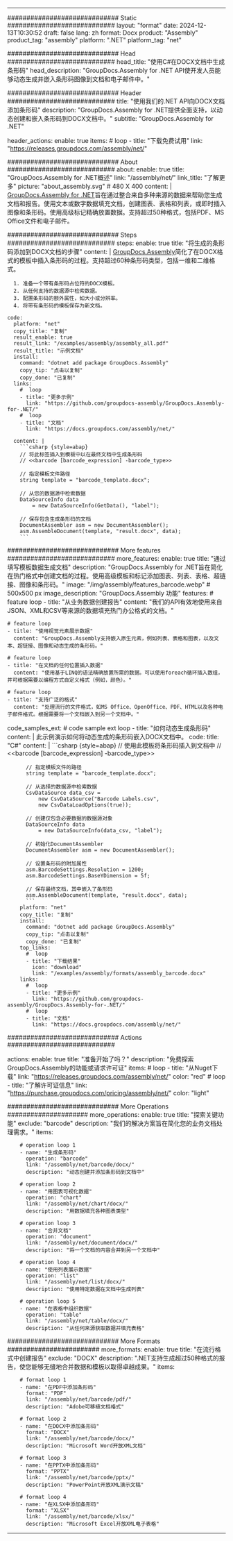 



---
############################# Static ############################
layout: "format"
date:  2024-12-13T10:30:52
draft: false
lang: zh
format: Docx
product: "Assembly"
product_tag: "assembly"
platform: ".NET"
platform_tag: "net"

############################# Head ############################
head_title: "使用C#在DOCX文档中生成条形码"
head_description: "GroupDocs.Assembly for .NET API使开发人员能够动态生成并嵌入条形码图像到文档和电子邮件中。"

############################# Header ############################
title: "使用我们的.NET API向DOCX文档添加条形码" 
description: "GroupDocs.Assembly for .NET提供全面支持，以动态创建和嵌入条形码到DOCX文档中。"
subtitle: "GroupDocs.Assembly for .NET" 

header_actions:
  enable: true
  items:
    #  loop
    - title: "下载免费试用"
      link: "https://releases.groupdocs.com/assembly/net/"
      
############################# About ############################
about:
    enable: true
    title: "GroupDocs.Assembly for .NET概述"
    link: "/assembly/net/"
    link_title: "了解更多"
    picture: "about_assembly.svg" # 480 X 400
    content: |
       [GroupDocs.Assembly for .NET](/assembly/net/)旨在通过整合来自多种来源的数据来帮助您生成文档和报告。使用文本或数字数据填充文档，创建图表、表格和列表，或即时插入图像和条形码。使用高级标记精确放置数据。支持超过50种格式，包括PDF、MS Office文件和电子邮件。

############################# Steps ############################
steps:
    enable: true
    title: "将生成的条形码添加到DOCX文档的步骤"
    content: |
      [GroupDocs.Assembly](/assembly/net/)简化了在DOCX格式的模板中插入条形码的过程。支持超过60种条形码类型，包括一维和二维格式。
      
      1. 准备一个带有条形码占位符的DOCX模板。
      2. 从任何支持的数据源中检索数据。
      3. 配置条形码的额外属性，如大小或分辨率。
      4. 将带有条形码的模板保存为新文档。
   
    code:
      platform: "net"
      copy_title: "复制"
      result_enable: true
      result_link: "/examples/assembly/assembly_all.pdf"
      result_title: "示例文档"
      install:
        command: "dotnet add package GroupDocs.Assembly"
        copy_tip: "点击以复制"
        copy_done: "已复制"
      links:
        #  loop
        - title: "更多示例"
          link: "https://github.com/groupdocs-assembly/GroupDocs.Assembly-for-.NET/"
        #  loop
        - title: "文档"
          link: "https://docs.groupdocs.com/assembly/net/"
          
      content: |
        ```csharp {style=abap}
        // 将此标签插入到模板中以在最终文档中生成条形码
        // <<barcode [barcode_expression] -barcode_type>>

        // 指定模板文件路径
        string template = "barcode_template.docx";

        // 从您的数据源中检索数据
        DataSourceInfo data 
            = new DataSourceInfo(GetData(), "label");

        // 保存包含生成条形码的文档
        DocumentAssembler asm = new DocumentAssembler();
        asm.AssembleDocument(template, "result.docx", data);
        ```            

############################# More features ############################
more_features:
  enable: true
  title: "通过填写模板数据生成文档"
  description: "GroupDocs.Assembly for .NET旨在简化在热门格式中创建文档的过程。使用高级模板和标记添加图表、列表、表格、超链接、图像和条形码。"
  image: "/img/assembly/features_barcode.webp" # 500x500 px
  image_description: "GroupDocs.Assembly 功能"
  features:
    # feature loop
    - title: "从业务数据创建报告"
      content: "我们的API有效地使用来自JSON、XML和CSV等来源的数据填充热门办公格式的文档。"

    # feature loop
    - title: "使用视觉元素展示数据"
      content: "GroupDocs.Assembly支持嵌入原生元素，例如列表、表格和图表，以及文本、超链接、图像和动态生成的条形码。"

    # feature loop
    - title: "在文档的任何位置插入数据"
      content: "使用基于LINQ的语法精确放置所需的数据。可以使用foreach循环插入数组，并可根据需要以编程方式自定义格式（例如，颜色）。"

    # feature loop
    - title: "支持广泛的格式"
      content: "处理流行的文件格式，如MS Office、OpenOffice、PDF、HTML以及各种电子邮件格式。根据需要将一个文档嵌入到另一个文档中。"
      
  code_samples_ext:
    # code sample ext loop
    - title: "如何动态生成条形码"
      content: |
        此示例演示如何将动态生成的条形码嵌入DOCX文档中。
      code:
        title: "C#"
        content: |
          ```csharp {style=abap}
          // 使用此模板将条形码插入到文档中
          // <<barcode [barcode_expression] -barcode_type>>

          // 指定模板文件的路径
          string template = "barcode_template.docx";

          // 从选择的数据源中检索数据
          CsvDataSource data_csv =
              new CsvDataSource("Barcode Labels.csv", 
              new CsvDataLoadOptions(true));

          // 创建仅包含必要数据的数据源对象
          DataSourceInfo data 
              = new DataSourceInfo(data_csv, "label");

          // 初始化DocumentAssembler
          DocumentAssembler asm = new DocumentAssembler();

          // 设置条形码的附加属性
          asm.BarcodeSettings.Resolution = 1200;
          asm.BarcodeSettings.BaseYDimension = 5f;

          // 保存最终文档，其中嵌入了条形码
          asm.AssembleDocument(template, "result.docx", data);
          ```
        platform: "net"
        copy_title: "复制"
        install:
          command: "dotnet add package GroupDocs.Assembly"
          copy_tip: "点击以复制"
          copy_done: "已复制"
        top_links:
          #  loop
          - title: "下载结果"
            icon: "download"
            link: "/examples/assembly/formats/assembly_barcode.docx"
        links:
          #  loop
          - title: "更多示例"
            link: "https://github.com/groupdocs-assembly/GroupDocs.Assembly-for-.NET/"
          #  loop
          - title: "文档"
            link: "https://docs.groupdocs.com/assembly/net/"
            

            


############################# Actions ############################

actions:
  enable: true
  title: "准备开始了吗？"
  description: "免费探索GroupDocs.Assembly的功能或请求许可证"
  items:
    #  loop
    - title: "从Nuget下载"
      link: "https://releases.groupdocs.com/assembly/net/"
      color: "red"
        #  loop
    - title: "了解许可证信息"
      link: "https://purchase.groupdocs.com/pricing/assembly/net/"
      color: "light"


############################# More Operations #####################
more_operations:
    enable: true
    title: "探索关键功能"
    exclude: "barcode"
    description: "我们的解决方案旨在简化您的业务文档处理需求。"
    items: 
          
        # operation loop 1
        - name: "生成条形码"
          operation: "barcode"
          link: "/assembly/net/barcode/docx/"
          description: "动态创建并添加条形码到文档中"

        # operation loop 2
        - name: "用图表可视化数据"
          operation: "chart"
          link: "/assembly/net/chart/docx/"
          description: "用数据填充各种图表类型"

        # operation loop 3
        - name: "合并文档"
          operation: "document"
          link: "/assembly/net/document/docx/"
          description: "将一个文档的内容合并到另一个文档中"

        # operation loop 4
        - name: "使用列表展示数据"
          operation: "list"
          link: "/assembly/net/list/docx/"
          description: "使用特定数据在文档中生成列表"

        # operation loop 5
        - name: "在表格中组织数据"
          operation: "table"
          link: "/assembly/net/table/docx/"
          description: "从任何来源获取数据并填充表格"
         
          
############################# More Formats ########################
more_formats:
    enable: true
    title: "在流行格式中创建报告"
    exclude: "DOCX"
    description: ".NET支持生成超过50种格式的报告，使您能够无缝地合并数据和模板以取得卓越成果。"
    items: 
          
        # format loop 1
        - name: "在PDF中添加条形码"
          format: "PDF"
          link: "/assembly/net/barcode/pdf/"
          description: "Adobe可移植文档格式"
          
        # format loop 2
        - name: "在DOCX中添加条形码"
          format: "DOCX"
          link: "/assembly/net/barcode/docx/"
          description: "Microsoft Word开放XML文档"
          
        # format loop 3
        - name: "在PPTX中添加条形码"
          format: "PPTX"
          link: "/assembly/net/barcode/pptx/"
          description: "PowerPoint开放XML演示文稿"
          
        # format loop 4
        - name: "在XLSX中添加条形码"
          format: "XLSX"
          link: "/assembly/net/barcode/xlsx/"
          description: "Microsoft Excel开放XML电子表格"


          

---